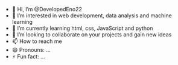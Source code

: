 - 👋 Hi, I’m @DevelopedEno22
- 👀 I’m interested in web development, data analysis and machine learning 
- 🌱 I’m currently learning html, css, JavaScript and python 
- 💞️ I’m looking to collaborate on your projects and gain new ideas
- 📫 How to reach me 
- 😄 Pronouns: ...
- ⚡ Fun fact: ...

<!---
DevelopedEno22/DevelopedEno22 is a ✨ special ✨ repository because its `README.md` (this file) appears on your GitHub profile.
You can click the Preview link to take a look at your changes.
--->
